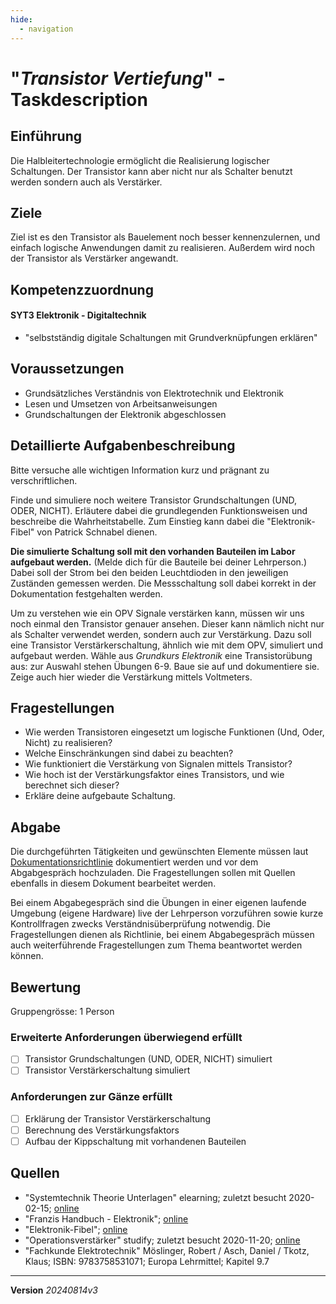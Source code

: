 ```yaml
---
hide:
  - navigation
---
```


# "*Transistor Vertiefung*" - Taskdescription

## Einführung

Die Halbleitertechnologie ermöglicht die Realisierung logischer Schaltungen. Der Transistor kann aber nicht nur als Schalter benutzt werden sondern auch als Verstärker.

## Ziele

Ziel ist es den Transistor als Bauelement noch besser kennenzulernen, und einfach logische Anwendungen damit zu realisieren. Außerdem wird noch der Transistor als Verstärker angewandt. 

## Kompetenzzuordnung

#### SYT3 Elektronik - Digitaltechnik

* "selbstständig digitale Schaltungen mit Grundverknüpfungen erklären"

## Voraussetzungen

* Grundsätzliches Verständnis von Elektrotechnik und Elektronik
* Lesen und Umsetzen von Arbeitsanweisungen
* Grundschaltungen der Elektronik abgeschlossen

## Detaillierte Aufgabenbeschreibung

Bitte versuche alle wichtigen Information kurz und prägnant zu verschriftlichen.

Finde und simuliere noch weitere Transistor Grundschaltungen (UND, ODER, NICHT). Erläutere dabei die grundlegenden Funktionsweisen und beschreibe die Wahrheitstabelle. Zum Einstieg kann dabei die "Elektronik-Fibel" von Patrick Schnabel dienen.

**Die simulierte Schaltung soll mit den vorhanden Bauteilen im Labor aufgebaut werden.** (Melde dich für die Bauteile bei deiner Lehrperson.) Dabei soll der Strom bei den beiden Leuchtdioden in den jeweiligen Zuständen gemessen werden. Die Messschaltung soll dabei korrekt in der Dokumentation festgehalten werden.

Um zu verstehen wie ein OPV Signale verstärken kann, müssen wir uns noch einmal den Transistor genauer ansehen. Dieser kann nämlich nicht nur als Schalter verwendet werden, sondern auch zur Verstärkung. Dazu soll eine Transistor Verstärkerschaltung, ähnlich wie mit dem OPV, simuliert und aufgebaut werden. Wähle aus *Grundkurs Elektronik* eine Transistorübung aus: zur Auswahl stehen Übungen 6-9. Baue sie auf und dokumentiere sie. Zeige auch hier wieder die Verstärkung mittels Voltmeters.

## Fragestellungen

* Wie werden Transistoren eingesetzt um logische Funktionen (Und, Oder, Nicht) zu realisieren?
* Welche Einschränkungen sind dabei zu beachten?
* Wie funktioniert die Verstärkung von Signalen mittels Transistor?
* Wie hoch ist der Verstärkungsfaktor eines Transistors, und wie berechnet sich dieser?
* Erkläre deine aufgebaute Schaltung.

## Abgabe

Die durchgeführten Tätigkeiten und gewünschten Elemente müssen laut [Dokumentationsrichtlinie](https://elearning.tgm.ac.at/pluginfile.php/18149/mod_resource/content/1/Dokumentationsrichtlinie.md) dokumentiert werden und vor dem Abgabgespräch hochzuladen. Die Fragestellungen sollen mit Quellen ebenfalls in diesem Dokument bearbeitet werden. 

Bei einem Abgabegespräch sind die Übungen in einer eigenen laufende Umgebung (eigene Hardware) live der Lehrperson vorzuführen sowie kurze Kontrollfragen zwecks Verständnisüberprüfung notwendig. Die Fragestellungen dienen als Richtlinie, bei einem Abgabegespräch müssen auch weiterführende Fragestellungen zum Thema beantwortet werden können.

## Bewertung

Gruppengrösse: 1 Person

### Erweiterte Anforderungen **überwiegend erfüllt**

- [ ] Transistor Grundschaltungen (UND, ODER, NICHT) simuliert
- [ ] Transistor Verstärkerschaltung simuliert

### Anforderungen **zur Gänze erfüllt**

- [ ] Erklärung der Transistor Verstärkerschaltung 
- [ ] Berechnung des Verstärkungsfaktors
- [ ] Aufbau der Kippschaltung mit vorhandenen Bauteilen

## Quellen

* "Systemtechnik Theorie Unterlagen" elearning; zuletzt besucht 2020-02-15; [online](https://elearning.tgm.ac.at/course/view.php?id=199#section-2)
* "Franzis Handbuch - Elektronik"; [online](https://elearning.tgm.ac.at/mod/resource/view.php?id=3513)
* "Elektronik-Fibel"; [online](https://elearning.tgm.ac.at/mod/resource/view.php?id=3512)
* "Operationsverstärker" studify; zuletzt besucht 2020-11-20; [online](https://studyflix.de/elektrotechnik/operationsverstarker-2160)
* "Fachkunde Elektrotechnik" Möslinger, Robert / Asch, Daniel / Tkotz, Klaus; ISBN: 9783758531071; Europa Lehrmittel; Kapitel 9.7

---

**Version**  *20240814v3*